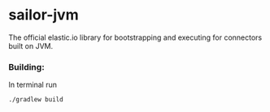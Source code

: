 # sailor-jvm
The official elastic.io library for bootstrapping and executing for connectors built on JVM.

### Building:
In terminal run 

    ./gradlew build
